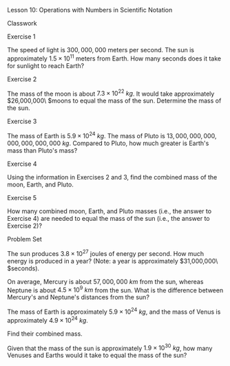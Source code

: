 Lesson 10: Operations with Numbers in Scientific Notation

Classwork

Exercise 1

The speed of light is $300,000,000$ meters per second. The sun is
approximately $1.5 \times 10^{11}$ meters from Earth. How many seconds
does it take for sunlight to reach Earth?

Exercise 2

The mass of the moon is about $7.3 \times 10^{22}\ kg$. It would take
approximately $26,000,000\ $moons to equal the mass of the sun.
Determine the mass of the sun.

Exercise 3

The mass of Earth is $5.9 \times 10^{24}\ kg$. The mass of Pluto is
$13,000,000,000,000,000,000,000\ kg$. Compared to Pluto, how much
greater is Earth's mass than Pluto's mass?

Exercise 4

Using the information in Exercises 2 and 3, find the combined mass of
the moon, Earth, and Pluto.

Exercise 5

How many combined moon, Earth, and Pluto masses (i.e., the answer to
Exercise 4) are needed to equal the mass of the sun (i.e., the answer to
Exercise 2)?

Problem Set

The sun produces $3.8 \times 10^{27}$ joules of energy per second. How
much energy is produced in a year? (Note: a year is approximately
$31,000,000\ $seconds).

On average, Mercury is about $57,000,000\ km$ from the sun, whereas
Neptune is about $4.5 \times 10^{9}\ km$ from the sun. What is the
difference between Mercury's and Neptune's distances from the sun?

The mass of Earth is approximately $5.9 \times 10^{24}\ kg$, and the
mass of Venus is approximately $4.9 \times 10^{24}\ kg$.

Find their combined mass.

Given that the mass of the sun is approximately
$1.9 \times 10^{30}\ kg$, how many Venuses and Earths would it take to
equal the mass of the sun?
